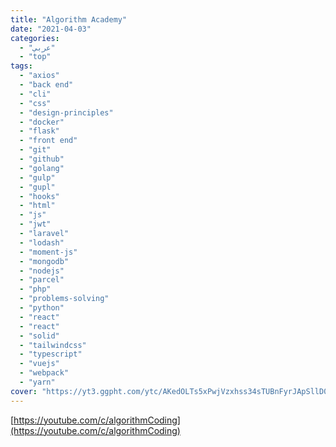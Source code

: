 ```yaml
---
title: "Algorithm Academy"
date: "2021-04-03"
categories:
  - "عربي"
  - "top"
tags:
  - "axios"
  - "back end"
  - "cli"
  - "css"
  - "design-principles"
  - "docker"
  - "flask"
  - "front end"
  - "git"
  - "github"
  - "golang"
  - "gulp"
  - "gupl"
  - "hooks"
  - "html"
  - "js"
  - "jwt"
  - "laravel"
  - "lodash"
  - "moment-js"
  - "mongodb"
  - "nodejs"
  - "parcel"
  - "php"
  - "problems-solving"
  - "python"
  - "react"
  - "react"
  - "solid"
  - "tailwindcss"
  - "typescript"
  - "vuejs"
  - "webpack"
  - "yarn"
cover: "https://yt3.ggpht.com/ytc/AKedOLTs5xPwjVzxhss34sTUBnFyrJApSllD0pa3oQaOhw=s88-c-k-c0x00ffffff-no-rj"
---
```


[https://youtube.com/c/algorithmCoding](https://youtube.com/c/algorithmCoding)
